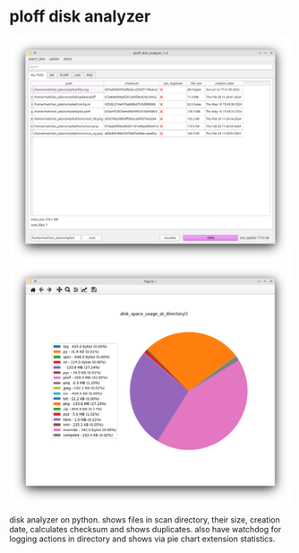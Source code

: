 # ploff disk analyzer

![main window](preview.png)
![visualizer window](visualizer.png)

disk analyzer on python.
shows files in scan directory, their size, creation date, calculates checksum and shows duplicates.
also have watchdog for logging actions in directory and shows via pie chart extension statistics.
